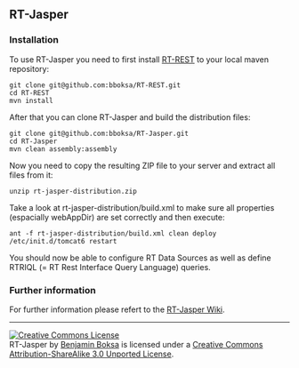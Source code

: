 ## RT-Jasper

### Installation

To use RT-Jasper you need to first install [RT-REST](http://bboksa.github.com/RT-REST "RT-REST") to your local maven repository:

```
git clone git@github.com:bboksa/RT-REST.git
cd RT-REST
mvn install
```

After that you can clone RT-Jasper and build the distribution files:

```
git clone git@github.com:bboksa/RT-Jasper.git
cd RT-Jasper
mvn clean assembly:assembly
```

Now you need to copy the resulting ZIP file to your server and extract all files from it:

```
unzip rt-jasper-distribution.zip
```

Take a look at rt-jasper-distribution/build.xml to make sure all properties (espacially webAppDir) are set correctly and then execute:

```
ant -f rt-jasper-distribution/build.xml clean deploy
/etc/init.d/tomcat6 restart
```

You should now be able to configure RT Data Sources as well as define RTRIQL (= RT Rest Interface Query Language) queries.

### Further information

For further information please refert to the [RT-Jasper Wiki](https://github.com/bboksa/RT-Jasper/wiki).

***

<a rel="license" href="http://creativecommons.org/licenses/by-sa/3.0/"><img alt="Creative Commons License" style="border-width:0" src="http://i.creativecommons.org/l/by-sa/3.0/80x15.png" /></a><br />
<span xmlns:dct="http://purl.org/dc/terms/" property="dct:title">RT-Jasper</span> by <a xmlns:cc="http://creativecommons.org/ns#" href="https://github.com/bboksa" property="cc:attributionName" rel="cc:attributionURL">Benjamin Boksa</a> is licensed under a <a rel="license" href="http://creativecommons.org/licenses/by-sa/3.0/">Creative Commons Attribution-ShareAlike 3.0 Unported License</a>.